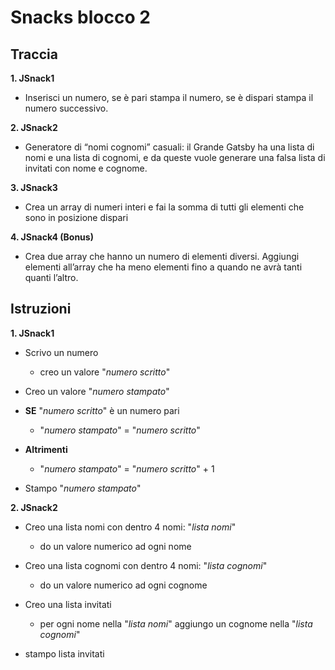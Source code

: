 # Snacks blocco 2

## Traccia

**1. JSnack1**

- Inserisci un numero, se è pari stampa il numero, se è dispari stampa il numero successivo.

**2. JSnack2**

- Generatore di “nomi cognomi” casuali: il Grande Gatsby ha una lista di nomi e una lista di cognomi, e da queste vuole generare una falsa lista di invitati con nome e cognome.

**3. JSnack3**

- Crea un array di numeri interi e fai la somma di tutti gli elementi che sono in posizione dispari

**4. JSnack4 (Bonus)**

- Crea due array che hanno un numero di elementi diversi. Aggiungi elementi all’array che ha meno elementi fino a quando ne avrà tanti quanti l’altro.

## Istruzioni

**1. JSnack1**

- Scrivo un numero

  - creo un valore "_numero scritto_"

- Creo un valore "_numero stampato_"

- **SE** "_numero scritto_" è un numero pari
  - "_numero stampato_" = "_numero scritto_"
- **Altrimenti**

  - "_numero stampato_" = "_numero scritto_" + 1

- Stampo "_numero stampato_"

**2. JSnack2**

- Creo una lista nomi con dentro 4 nomi: "_lista nomi_"
  - do un valore numerico ad ogni nome
- Creo una lista cognomi con dentro 4 nomi: "_lista cognomi_"

  - do un valore numerico ad ogni cognome

- Creo una lista invitati

  - per ogni nome nella "_lista nomi_" aggiungo un cognome nella "_lista cognomi_"

- stampo lista invitati
